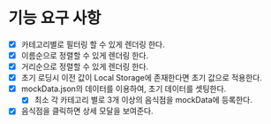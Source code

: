 # 기능 요구 사항

- [x] 카테고리별로 필터링 할 수 있게 렌더링 한다.
- [x] 이름순으로 정렬할 수 있게 렌더링 한다.
- [x] 거리순으로 정렬할 수 있게 렌더링 한다.
- [x] 초기 로딩시 이전 값이 Local Storage에 존재한다면 초기 값으로 적용한다.
- [x] mockData.json의 데이터를 이용하여, 초기 데이터를 셋팅한다.
  - [x] 최소 각 카테고리 별로 3개 이상의 음식점을 mockData에 등록한다.
- [x] 음식점을 클릭하면 상세 모달을 보여준다.
